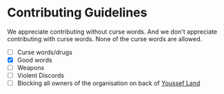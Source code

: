 # Contributing Guidelines

We appreciate contributing without curse words. And we don't appreciate contributing with curse words. None of the curse words are allowed.
- [ ] Curse words/drugs
- [x] Good words
- [ ] Weapons
- [ ] Violent Discords
- [ ] Blocking all owners of the organisation on back of [Youssef Land](https://github.com/The-Youssef-Nasr-Company/Youssef-Land)
